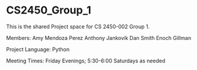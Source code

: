 # CS2450_Group_1

This is the shared Project space for CS 2450-002 Group 1.

Members:
  Amy Mendoza Perez
  Anthony Jankovik
  Dan Smith
  Enoch Gillman

 Project Language:
  Python

Meeting Times:
  Friday Evenings; 5:30-6:00
  Saturdays as needed
